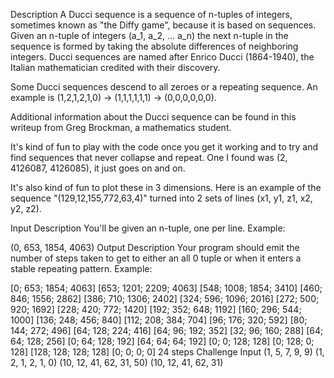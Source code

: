Description
A Ducci sequence is a sequence of n-tuples of integers, sometimes known as "the Diffy game", because it is based on sequences. Given an n-tuple of integers (a_1, a_2, ... a_n) the next n-tuple in the sequence is formed by taking the absolute differences of neighboring integers. Ducci sequences are named after Enrico Ducci (1864-1940), the Italian mathematician credited with their discovery.

Some Ducci sequences descend to all zeroes or a repeating sequence. An example is (1,2,1,2,1,0) -> (1,1,1,1,1,1) -> (0,0,0,0,0,0).

Additional information about the Ducci sequence can be found in this writeup from Greg Brockman, a mathematics student.

It's kind of fun to play with the code once you get it working and to try and find sequences that never collapse and repeat. One I found was (2, 4126087, 4126085), it just goes on and on.

It's also kind of fun to plot these in 3 dimensions. Here is an example of the sequence "(129,12,155,772,63,4)" turned into 2 sets of lines (x1, y1, z1, x2, y2, z2).

Input Description
You'll be given an n-tuple, one per line. Example:

(0, 653, 1854, 4063)
Output Description
Your program should emit the number of steps taken to get to either an all 0 tuple or when it enters a stable repeating pattern. Example:

[0; 653; 1854; 4063]
[653; 1201; 2209; 4063]
[548; 1008; 1854; 3410]
[460; 846; 1556; 2862]
[386; 710; 1306; 2402]
[324; 596; 1096; 2016]
[272; 500; 920; 1692]
[228; 420; 772; 1420]
[192; 352; 648; 1192]
[160; 296; 544; 1000]
[136; 248; 456; 840]
[112; 208; 384; 704]
[96; 176; 320; 592]
[80; 144; 272; 496]
[64; 128; 224; 416]
[64; 96; 192; 352]
[32; 96; 160; 288]
[64; 64; 128; 256]
[0; 64; 128; 192]
[64; 64; 64; 192]
[0; 0; 128; 128]
[0; 128; 0; 128]
[128; 128; 128; 128]
[0; 0; 0; 0]
24 steps
Challenge Input
(1, 5, 7, 9, 9)
(1, 2, 1, 2, 1, 0)
(10, 12, 41, 62, 31, 50)
(10, 12, 41, 62, 31)